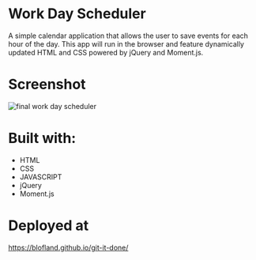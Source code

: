 # Work Day Scheduler

A simple calendar application that allows the user to save events for each hour of the day. This app will run in the browser and feature dynamically updated HTML and CSS powered by jQuery and Moment.js.

# Screenshot
![final work day scheduler](C:\Users\blue_\Desktop\challenges\work-day-scheduler\assets\document.png)

# Built with:
* HTML
* CSS
* JAVASCRIPT
* jQuery
* Moment.js

# Deployed at
https://blofland.github.io/git-it-done/